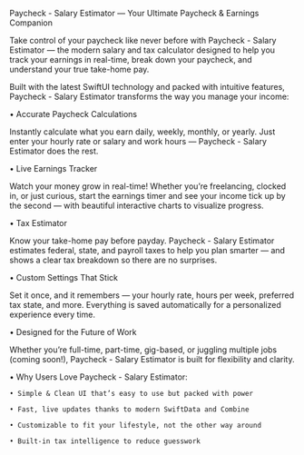 Paycheck - Salary Estimator — Your Ultimate Paycheck & Earnings Companion

Take control of your paycheck like never before with Paycheck - Salary Estimator — the modern salary and tax calculator designed to help you track your earnings in real-time, break down your paycheck, and understand your true take-home pay.

Built with the latest SwiftUI technology and packed with intuitive features, Paycheck - Salary Estimator transforms the way you manage your income:

•  Accurate Paycheck Calculations

Instantly calculate what you earn daily, weekly, monthly, or yearly. Just enter your hourly rate or salary and work hours — Paycheck - Salary Estimator does the rest.

•  Live Earnings Tracker

Watch your money grow in real-time! Whether you’re freelancing, clocked in, or just curious, start the earnings timer and see your income tick up by the second — with beautiful interactive charts to visualize progress.

•  Tax Estimator

Know your take-home pay before payday. Paycheck - Salary Estimator estimates federal, state, and payroll taxes to help you plan smarter — and shows a clear tax breakdown so there are no surprises.

•  Custom Settings That Stick

Set it once, and it remembers — your hourly rate, hours per week, preferred tax state, and more. Everything is saved automatically for a personalized experience every time.

•  Designed for the Future of Work

Whether you’re full-time, part-time, gig-based, or juggling multiple jobs (coming soon!), Paycheck - Salary Estimator is built for flexibility and clarity.


•  Why Users Love Paycheck - Salary Estimator:

    • Simple & Clean UI that’s easy to use but packed with power

    • Fast, live updates thanks to modern SwiftData and Combine

    • Customizable to fit your lifestyle, not the other way around

    • Built-in tax intelligence to reduce guesswork

